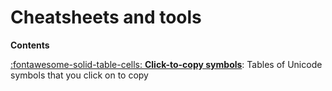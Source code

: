 <!--
SPDX-FileCopyrightText: Copyright 2017-2024, Douglas Myers-Turnbull
SPDX-PackageHomePage: https://dmyersturnbull.github.io
SPDX-License-Identifier: CC-BY-SA-4.0
-->

# Cheatsheets and tools

<strong class="index">Contents</strong>

[:fontawesome-solid-table-cells: **Click-to-copy symbols**](click-to-copy-symbols.md):
Tables of Unicode symbols that you click on to copy
